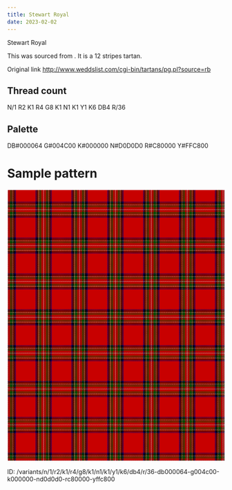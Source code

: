 ```yaml
---
title: Stewart Royal
date: 2023-02-02
---
```

Stewart Royal

This was sourced from <no value>.  It is a 12 stripes tartan.

Original link http://www.weddslist.com/cgi-bin/tartans/pg.pl?source=rb

## Thread count
N/1 R2 K1 R4 G8 K1 N1 K1 Y1 K6 DB4 R/36

## Palette
DB#000064 G#004C00 K#000000 N#D0D0D0 R#C80000 Y#FFC800

# Sample pattern

![Tartan detail](tartan.png "N/1 R2 K1 R4 G8 K1 N1 K1 Y1 K6 DB4 R/36 tartan")

ID: /variants/n/1/r2/k1/r4/g8/k1/n1/k1/y1/k6/db4/r/36-db000064-g004c00-k000000-nd0d0d0-rc80000-yffc800